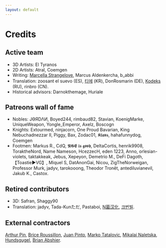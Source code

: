 ```yaml
---
layout: default
---
```


# Credits

## Active team
* 3D Artists: El Tyranos
* 2D Artists: Atral, Coemgen
* Writing: [Marcella Strangelove](https://www.youtube.com/watch?v=dQw4w9WgXcQ), Marcus Aldenkercha, b_abbi
* Translation: zoosant el suevo (ES), [티에](https://steamcommunity.com/profiles/76561198085006398/) (KR), DonRosmarin (DE), [Kodeks](https://steamcommunity.com/sharedfiles/filedetails/?id=2218891628) (RU), rinbro (CN).
* Historical advisors: Darnokthemage, Huriale

## Patreons wall of fame
* Nobles: JƟЯDΛИ, Boyed244, rimbaud82, Stavian, KoenigMarke, UniqueWeapon, Yongle_Emperor, Axelz, Boscogn
* Knights: Extourmed, ninjacorn, One Proud Bavarian, King Nebuchadnezzar II, Piggy, Bax, Zodac01, 𝕶𝖑𝖆𝖚𝖘, hahafunnydog, Coemgen
* Footmen: Markus R., CdQ, 𝕹𝕲𝕰 𝖎𝖘 𝖌𝖔𝖔𝖉, DeltaCortis, henrik9908, ToraktheNord, Name Nameson, HcezzecH, eden 1223, Anno, orlesian-violets, taktakkeak, Jebus, Xepeyon, Demetrio M., DeFi Dagoth, 【Toastie►VG】, Miquel S, DatAnonGai, Nicou, ZigTheNorweigan, Professor Murk, jadyv, tarokooong, Theodor Tronêt, antediluvianevil, Jakub K., Castox.

## Retired contributors
* 3D: Safran, Shaggy90
* Translation: jadyv, Tada-Kunただ, Pastaboi, [N菌汉化](https://steamcommunity.com/id/Mochi_Fish/myworkshopfiles/?appid=1158310), [크번빌](https://steamcommunity.com/profiles/76561198119968654/myworkshopfiles/?appid=1158310).

## External contractors
[Arthur Pin](https://www.artstation.com/loutre), [Brice Roussillon](http://briceroussillon.fr/), [Juan Pinto](https://www.artstation.com/juan_pinto), [Marko Tatalovic](https://www.artstation.com/fuxna), [Mikalai Naletska](https://www.artstation.com/huko3d),  [Hundsgugel](https://www.artstation.com/hundsgugel), [Brian Abshier](http://art.abshier.us/).